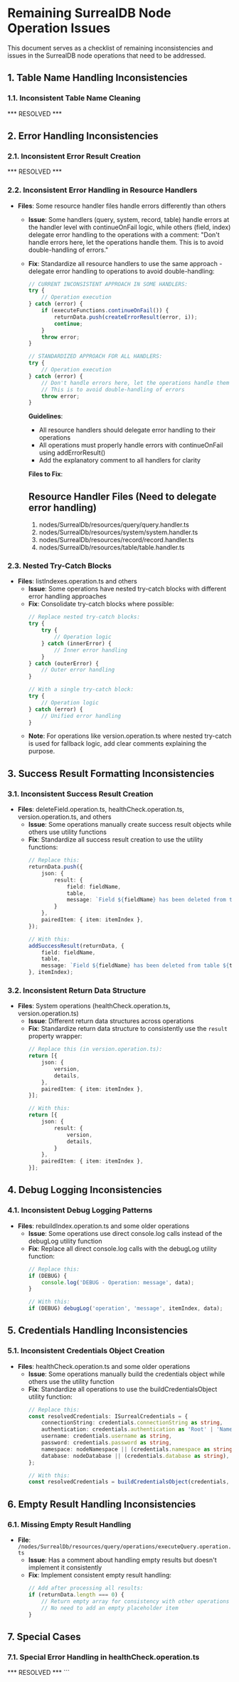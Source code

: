 # Remaining SurrealDB Node Operation Issues

This document serves as a checklist of remaining inconsistencies and issues in the SurrealDB node operations that need to be addressed.

## 1. Table Name Handling Inconsistencies

### 1.1. Inconsistent Table Name Cleaning
*** RESOLVED ***

## 2. Error Handling Inconsistencies

### 2.1. Inconsistent Error Result Creation
*** RESOLVED ***

### 2.2. Inconsistent Error Handling in Resource Handlers
- **Files**: Some resource handler files handle errors differently than others
  - **Issue**: Some handlers (query, system, record, table) handle errors at the handler level with continueOnFail logic, while others (field, index) delegate error handling to the operations with a comment: "Don't handle errors here, let the operations handle them. This is to avoid double-handling of errors."
  - **Fix**: Standardize all resource handlers to use the same approach - delegate error handling to operations to avoid double-handling:

    ```typescript
    // CURRENT INCONSISTENT APPROACH IN SOME HANDLERS:
    try {
        // Operation execution
    } catch (error) {
        if (executeFunctions.continueOnFail()) {
            returnData.push(createErrorResult(error, i));
            continue;
        }
        throw error;
    }

    // STANDARDIZED APPROACH FOR ALL HANDLERS:
    try {
        // Operation execution
    } catch (error) {
        // Don't handle errors here, let the operations handle them
        // This is to avoid double-handling of errors
        throw error;
    }
    ```

    **Guidelines**:
    - All resource handlers should delegate error handling to their operations
    - All operations must properly handle errors with continueOnFail using addErrorResult()
    - Add the explanatory comment to all handlers for clarity

    **Files to Fix**:

    ## Resource Handler Files (Need to delegate error handling)
    1. nodes/SurrealDb/resources/query/query.handler.ts
    2. nodes/SurrealDb/resources/system/system.handler.ts
    3. nodes/SurrealDb/resources/record/record.handler.ts
    4. nodes/SurrealDb/resources/table/table.handler.ts

### 2.3. Nested Try-Catch Blocks
- **Files**: listIndexes.operation.ts and others
  - **Issue**: Some operations have nested try-catch blocks with different error handling approaches
  - **Fix**: Consolidate try-catch blocks where possible:
    ```typescript
    // Replace nested try-catch blocks:
    try {
        try {
            // Operation logic
        } catch (innerError) {
            // Inner error handling
        }
    } catch (outerError) {
        // Outer error handling
    }

    // With a single try-catch block:
    try {
        // Operation logic
    } catch (error) {
        // Unified error handling
    }
    ```
  - **Note**: For operations like version.operation.ts where nested try-catch is used for fallback logic, add clear comments explaining the purpose.

## 3. Success Result Formatting Inconsistencies

### 3.1. Inconsistent Success Result Creation
- **Files**: deleteField.operation.ts, healthCheck.operation.ts, version.operation.ts, and others
  - **Issue**: Some operations manually create success result objects while others use utility functions
  - **Fix**: Standardize all success result creation to use the utility functions:
    ```typescript
    // Replace this:
    returnData.push({
        json: {
            result: {
                field: fieldName,
                table,
                message: `Field ${fieldName} has been deleted from table ${table}`
            }
        },
        pairedItem: { item: itemIndex },
    });

    // With this:
    addSuccessResult(returnData, {
        field: fieldName,
        table,
        message: `Field ${fieldName} has been deleted from table ${table}`
    }, itemIndex);
    ```

### 3.2. Inconsistent Return Data Structure
- **Files**: System operations (healthCheck.operation.ts, version.operation.ts)
  - **Issue**: Different return data structures across operations
  - **Fix**: Standardize return data structure to consistently use the `result` property wrapper:
    ```typescript
    // Replace this (in version.operation.ts):
    return [{
        json: {
            version,
            details,
        },
        pairedItem: { item: itemIndex },
    }];

    // With this:
    return [{
        json: {
            result: {
                version,
                details,
            }
        },
        pairedItem: { item: itemIndex },
    }];
    ```

## 4. Debug Logging Inconsistencies

### 4.1. Inconsistent Debug Logging Patterns
- **Files**: rebuildIndex.operation.ts and some older operations
  - **Issue**: Some operations use direct console.log calls instead of the debugLog utility function
  - **Fix**: Replace all direct console.log calls with the debugLog utility function:
    ```typescript
    // Replace this:
    if (DEBUG) {
        console.log('DEBUG - Operation: message', data);
    }

    // With this:
    if (DEBUG) debugLog('operation', 'message', itemIndex, data);
    ```

## 5. Credentials Handling Inconsistencies

### 5.1. Inconsistent Credentials Object Creation
- **Files**: healthCheck.operation.ts and some older operations
  - **Issue**: Some operations manually build the credentials object while others use the utility function
  - **Fix**: Standardize all operations to use the buildCredentialsObject utility function:
    ```typescript
    // Replace this:
    const resolvedCredentials: ISurrealCredentials = {
        connectionString: credentials.connectionString as string,
        authentication: credentials.authentication as 'Root' | 'Namespace' | 'Database',
        username: credentials.username as string,
        password: credentials.password as string,
        namespace: nodeNamespace || (credentials.namespace as string),
        database: nodeDatabase || (credentials.database as string),
    };

    // With this:
    const resolvedCredentials = buildCredentialsObject(credentials, options);
    ```

## 6. Empty Result Handling Inconsistencies

### 6.1. Missing Empty Result Handling
- **File**: `/nodes/SurrealDb/resources/query/operations/executeQuery.operation.ts`
  - **Issue**: Has a comment about handling empty results but doesn't implement it consistently
  - **Fix**: Implement consistent empty result handling:
    ```typescript
    // Add after processing all results:
    if (returnData.length === 0) {
        // Return empty array for consistency with other operations
        // No need to add an empty placeholder item
    }
    ```

## 7. Special Cases

### 7.1. Special Error Handling in healthCheck.operation.ts
*** RESOLVED ***
    ```


